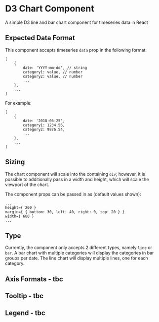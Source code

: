 # D3 Chart Component

A simple D3 line and bar chart component for timeseries data in React

## Expected Data Format
This component accepts timeseries `data` prop in the following format:
```
[
	{
		date: 'YYYY-mm-dd', // string
		category1: value, // number
		category2: value, // number
		...
	},
	...
]
```
For example:
```
[
	{
		date: '2018-06-25',
		category1: 1234.56,
		category2: 9876.54,
		...
	},
	...
]
```

## Sizing
The chart component will scale into the containing `div`; however, it is possible to additionally pass in a width and height, which will scale the viewport of the chart.

The component props can be passed in as (default values shown):
```
...
height={ 200 }
margin={ { bottom: 30, left: 40, right: 0, top: 20 } }
width={ 600 }
...
```

## Type
Currently, the component only accepts 2 different types, namely `line` or `bar`. A bar chart with multiple categories will display the categories in bar groups per date. The line chart will display multiple lines, one for each category.

## Axis Formats - tbc

## Tooltip - tbc

## Legend - tbc
